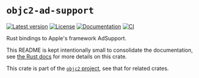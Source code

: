 # `objc2-ad-support`

[![Latest version](https://badgen.net/crates/v/objc2-ad-support)](https://crates.io/crates/objc2-ad-support)
[![License](https://badgen.net/badge/license/MIT/blue)](../LICENSE.txt)
[![Documentation](https://docs.rs/objc2-ad-support/badge.svg)](https://docs.rs/objc2-ad-support/)
[![CI](https://github.com/madsmtm/objc2/actions/workflows/ci.yml/badge.svg)](https://github.com/madsmtm/objc2/actions/workflows/ci.yml)

Rust bindings to Apple's framework AdSupport.

This README is kept intentionally small to consolidate the documentation, see
[the Rust docs](https://docs.rs/objc2-ad-support/) for more details on this crate.

This crate is part of the [`objc2` project](https://github.com/madsmtm/objc2),
see that for related crates.
